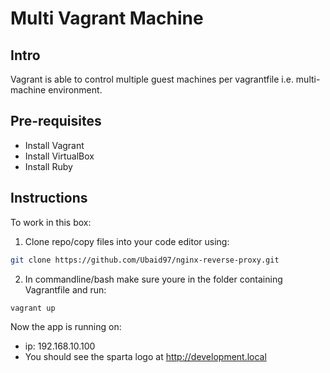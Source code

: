 # Multi Vagrant Machine

## Intro
Vagrant is able to control multiple guest machines per vagrantfile i.e. multi-machine environment.

## Pre-requisites
- Install Vagrant
- Install VirtualBox
- Install Ruby

## Instructions
To work in this box:
1. Clone repo/copy files into your code editor using:
```bash
git clone https://github.com/Ubaid97/nginx-reverse-proxy.git
```
2. In commandline/bash make sure youre in the folder containing Vagrantfile and run:
```bash
vagrant up
```

Now the app is running on:
- ip: 192.168.10.100
- You should see the sparta logo at http://development.local

